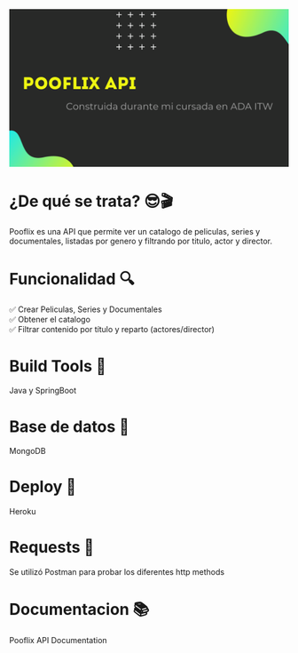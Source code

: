 <div style="width: 100%">
<img src="https://github.com/iararoldan99/Pooflix-API/blob/master/src/main/resources/img/pooflix%20api.png?raw=true"/>
  </div>

# ¿De qué se trata? 😎🎬
Pooflix es una API que permite ver un catalogo de peliculas, series y documentales, listadas por genero y filtrando por titulo, actor y director.

# Funcionalidad 🔍

✅ Crear Peliculas, Series y Documentales <br>
✅ Obtener el catalogo <br>
✅ Filtrar contenido por título y reparto (actores/director) <br>

# Build Tools 🔧  
Java y SpringBoot

# Base de datos 📂
MongoDB

# Deploy 🚀
Heroku

# Requests  📡 
Se utilizó Postman para probar los diferentes http methods 

# Documentacion 📚

Pooflix API Documentation 



